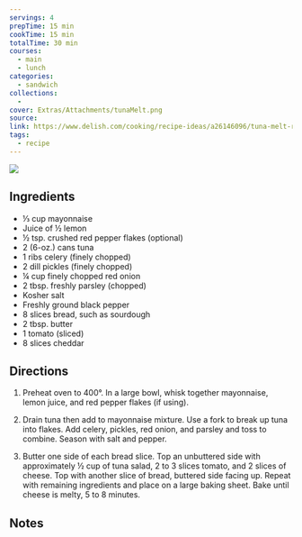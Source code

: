 ```yaml
---
servings: 4
prepTime: 15 min
cookTime: 15 min
totalTime: 30 min
courses:
  - main
  - lunch
categories:
  - sandwich
collections:
  -
cover: Extras/Attachments/tunaMelt.png
source:
link: https://www.delish.com/cooking/recipe-ideas/a26146096/tuna-melt-recipe/
tags:
  - recipe
---
```


![](Extras/Attachments/tunaMelt.png)


## Ingredients

- ⅓ cup mayonnaise
- Juice of ½ lemon
- ½ tsp. crushed red pepper flakes (optional)
- 2 (6-oz.) cans tuna
- 1 ribs celery (finely chopped)
- 2 dill pickles (finely chopped)
- ¼ cup finely chopped red onion
- 2 tbsp. freshly parsley (chopped)
- Kosher salt
- Freshly ground black pepper
- 8 slices bread, such as sourdough
- 2 tbsp. butter
- 1 tomato (sliced)
- 8 slices cheddar


## Directions

1. Preheat oven to 400°. In a large bowl, whisk together mayonnaise, lemon juice, and red pepper flakes (if using).

2. Drain tuna then add to mayonnaise mixture. Use a fork to break up tuna into flakes. Add celery, pickles, red onion, and parsley and toss to combine. Season with salt and pepper.

3. Butter one side of each bread slice. Top an unbuttered side with approximately ½ cup of tuna salad, 2 to 3 slices tomato, and 2 slices of cheese. Top with another slice of bread, buttered side facing up. Repeat with remaining ingredients and place on a large baking sheet. Bake until cheese is melty, 5 to 8 minutes.


## Notes
